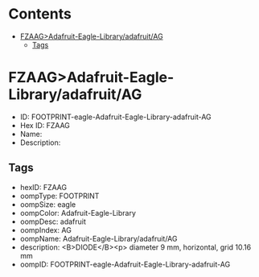 



Contents
========

* [FZAAG>Adafruit-Eagle-Library/adafruit/AG](#fzaagadafruit-eagle-libraryadafruitag)
	* [Tags](#tags)

# FZAAG>Adafruit-Eagle-Library/adafruit/AG

- ID: FOOTPRINT-eagle-Adafruit-Eagle-Library-adafruit-AG
- Hex ID: FZAAG
- Name: 
- Description: 

## Tags

- hexID: FZAAG
- oompType: FOOTPRINT
- oompSize: eagle
- oompColor: Adafruit-Eagle-Library
- oompDesc: adafruit
- oompIndex: AG
- oompName: Adafruit-Eagle-Library/adafruit/AG
- description: &lt;B&gt;DIODE&lt;/B&gt;&lt;p&gt;
diameter 9 mm, horizontal, grid 10.16 mm
- oompID: FOOTPRINT-eagle-Adafruit-Eagle-Library-adafruit-AG
